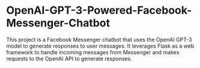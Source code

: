 # OpenAI-GPT-3-Powered-Facebook-Messenger-Chatbot
This project is a Facebook Messenger chatbot that uses the OpenAI GPT-3 model to generate responses to user messages. It leverages Flask as a web framework to handle incoming messages from Messenger and makes requests to the OpenAI API to generate responses.
